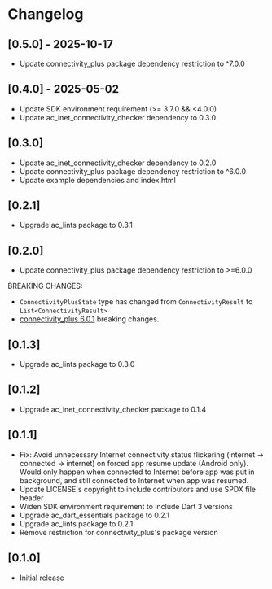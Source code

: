 # Changelog

## [0.5.0] - 2025-10-17

- Update connectivity_plus package dependency restriction to ^7.0.0

## [0.4.0] - 2025-05-02

- Update SDK environment requirement (>= 3.7.0 && <4.0.0)
- Update ac_inet_connectivity_checker dependency to 0.3.0

## [0.3.0]

- Update ac_inet_connectivity_checker dependency to 0.2.0
- Update connectivity_plus package dependency restriction to ^6.0.0
- Update example dependencies and index.html

## [0.2.1]

- Upgrade ac_lints package to 0.3.1

## [0.2.0]

- Update connectivity_plus package dependency restriction to >=6.0.0

BREAKING CHANGES:

- `ConnectivityPlusState` type has changed from `ConnectivityResult` to
`List<ConnectivityResult>`
- [connectivity_plus 6.0.1](https://pub.dev/packages/connectivity_plus/changelog#601)
breaking changes.

## [0.1.3]

- Upgrade ac_lints package to 0.3.0

## [0.1.2]

- Upgrade ac_inet_connectivity_checker package to 0.1.4

## [0.1.1]

- Fix: Avoid unnecessary Internet connectivity status flickering (internet ->
connected -> internet) on forced app resume update (Android only). Would only
happen when connected to Internet before app was put in background, and still
connected to Internet when app was resumed.
- Update LICENSE's copyright to include contributors and use SPDX file header
- Widen SDK environment requirement to include Dart 3 versions
- Upgrade ac_dart_essentials package to 0.2.1
- Upgrade ac_lints package to 0.2.1
- Remove restriction for connectivity_plus's package version

## [0.1.0]

- Initial release
